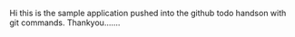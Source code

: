 Hi this is the sample application pushed into the github todo handson with git commands.
Thankyou.......
